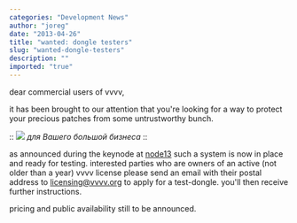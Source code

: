 ```yaml
---
categories: "Development News"
author: "joreg"
date: "2013-04-26"
title: "wanted: dongle testers"
slug: "wanted-dongle-testers"
description: ""
imported: "true"
---
```



dear commercial users of vvvv,

it has been brought to our attention that you're looking for a way to protect your precious patches from some untrustworthy bunch. 


::
![](dongle.png)
*для Вашего большой бизнеса*
::

as announced during the keynode at [node13](http://node13.vvvv.org) such a system is now in place and ready for testing. interested parties who are owners of an active (not older than a year) vvvv license please send an email with their postal address to licensing@vvvv.org to apply for a test-dongle. you'll then receive further instructions.

pricing and public availability still to be announced.

